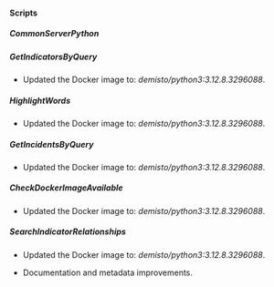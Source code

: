 
#### Scripts

##### CommonServerPython
##### GetIndicatorsByQuery

- Updated the Docker image to: *demisto/python3:3.12.8.3296088*.

##### HighlightWords

- Updated the Docker image to: *demisto/python3:3.12.8.3296088*.

##### GetIncidentsByQuery

- Updated the Docker image to: *demisto/python3:3.12.8.3296088*.

##### CheckDockerImageAvailable

- Updated the Docker image to: *demisto/python3:3.12.8.3296088*.

##### SearchIndicatorRelationships

- Updated the Docker image to: *demisto/python3:3.12.8.3296088*.


- Documentation and metadata improvements.